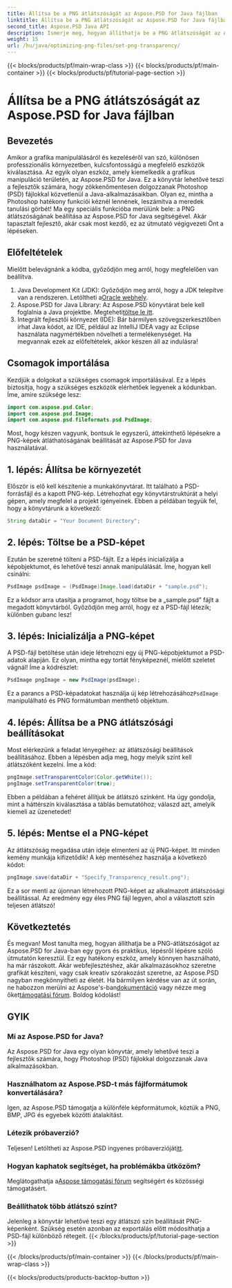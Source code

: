 ```yaml
---
title: Állítsa be a PNG átlátszóságát az Aspose.PSD for Java fájlban
linktitle: Állítsa be a PNG átlátszóságát az Aspose.PSD for Java fájlban
second_title: Aspose.PSD Java API
description: Ismerje meg, hogyan állíthatja be a PNG átlátszóságát az Aspose.PSD for Java alkalmazásban egy egyszerű, lépésről lépésre bemutatott oktatóanyag segítségével. Tökéletes fejlesztők és grafikusok számára.
weight: 15
url: /hu/java/optimizing-png-files/set-png-transparency/
---
```


{{< blocks/products/pf/main-wrap-class >}}
{{< blocks/products/pf/main-container >}}
{{< blocks/products/pf/tutorial-page-section >}}

# Állítsa be a PNG átlátszóságát az Aspose.PSD for Java fájlban

## Bevezetés
Amikor a grafika manipulálásáról és kezeléséről van szó, különösen professzionális környezetben, kulcsfontosságú a megfelelő eszközök kiválasztása. Az egyik olyan eszköz, amely kiemelkedik a grafikus manipuláció területén, az Aspose.PSD for Java. Ez a könyvtár lehetővé teszi a fejlesztők számára, hogy zökkenőmentesen dolgozzanak Photoshop (PSD) fájlokkal közvetlenül a Java-alkalmazásaikban. Olyan ez, mintha a Photoshop hatékony funkciói kéznél lennének, leszámítva a meredek tanulási görbét! Ma egy speciális funkcióba merülünk bele: a PNG átlátszóságának beállítása az Aspose.PSD for Java segítségével. Akár tapasztalt fejlesztő, akár csak most kezdő, ez az útmutató végigvezeti Önt a lépéseken.
## Előfeltételek
Mielőtt belevágnánk a kódba, győződjön meg arról, hogy megfelelően van beállítva.
1.  Java Development Kit (JDK): Győződjön meg arról, hogy a JDK telepítve van a rendszeren. Letöltheti a[Oracle webhely](https://www.oracle.com/java/technologies/javase-jdk11-downloads.html).
2.  Aspose.PSD for Java Library: Az Aspose.PSD könyvtárat bele kell foglalnia a Java projektbe. Megteheti[töltse le itt](https://releases.aspose.com/psd/java/).
3. Integrált fejlesztői környezet (IDE): Bár bármilyen szövegszerkesztőben írhat Java kódot, az IDE, például az IntelliJ IDEA vagy az Eclipse használata nagymértékben növelheti a termelékenységet.
Ha megvannak ezek az előfeltételek, akkor készen áll az indulásra!
## Csomagok importálása
Kezdjük a dolgokat a szükséges csomagok importálásával. Ez a lépés biztosítja, hogy a szükséges eszközök elérhetőek legyenek a kódunkban. Íme, amire szüksége lesz:
```java
import com.aspose.psd.Color;
import com.aspose.psd.Image;
import com.aspose.psd.fileformats.psd.PsdImage;
```
Most, hogy készen vagyunk, bontsuk le egyszerű, áttekinthető lépésekre a PNG-képek átláthatóságának beállítását az Aspose.PSD for Java használatával.
## 1. lépés: Állítsa be környezetét
Először is elő kell készítenie a munkakönyvtárat. Itt található a PSD-forrásfájl és a kapott PNG-kép. Létrehozhat egy könyvtárstruktúrát a helyi gépen, amely megfelel a projekt igényeinek. Ebben a példában tegyük fel, hogy a könyvtárunk a következő:
```java
String dataDir = "Your Document Directory";
```
## 2. lépés: Töltse be a PSD-képet
Ezután be szeretné tölteni a PSD-fájlt. Ez a lépés inicializálja a képobjektumot, és lehetővé teszi annak manipulálását. Íme, hogyan kell csinálni:
```java
PsdImage psdImage = (PsdImage)Image.load(dataDir + "sample.psd");
```
Ez a kódsor arra utasítja a programot, hogy töltse be a „sample.psd” fájlt a megadott könyvtárból. Győződjön meg arról, hogy ez a PSD-fájl létezik; különben gubanc lesz!
## 3. lépés: Inicializálja a PNG-képet
A PSD-fájl betöltése után ideje létrehozni egy új PNG-képobjektumot a PSD-adatok alapján. Ez olyan, mintha egy tortát fényképeznél, mielőtt szeletet vágnál! Íme a kódrészlet:
```java
PsdImage pngImage = new PsdImage(psdImage);
```
 Ez a parancs a PSD-képadatokat használja új kép létrehozásához`PsdImage` manipulálható és PNG formátumban menthető objektum.
## 4. lépés: Állítsa be a PNG átlátszósági beállításokat
Most elérkezünk a feladat lényegéhez: az átlátszósági beállítások beállításához. Ebben a lépésben adja meg, hogy melyik színt kell átlátszóként kezelni. Íme a kód:
```java
pngImage.setTransparentColor(Color.getWhite());
pngImage.setTransparentColor(true);
```
Ebben a példában a fehéret állítjuk be átlátszó színként. Ha úgy gondolja, mint a háttérszín kiválasztása a táblás bemutatóhoz; válaszd azt, amelyik kiemeli az üzenetedet!
## 5. lépés: Mentse el a PNG-képet
Az átlátszóság megadása után ideje elmenteni az új PNG-képet. Itt minden kemény munkája kifizetődik! A kép mentéséhez használja a következő kódot:
```java
pngImage.save(dataDir + "Specify_Transparency_result.png");
```
Ez a sor menti az újonnan létrehozott PNG-képet az alkalmazott átlátszósági beállítással. Az eredmény egy éles PNG fájl legyen, ahol a választott szín teljesen átlátszó!
## Következtetés
És megvan! Most tanulta meg, hogyan állíthatja be a PNG-átlátszóságot az Aspose.PSD for Java-ban egy gyors és praktikus, lépésről lépésre szóló útmutatón keresztül. Ez egy hatékony eszköz, amely könnyen használható, ha már rászokott. Akár webfejlesztéshez, akár alkalmazásokhoz szeretne grafikát készíteni, vagy csak kreatív szórakozást szeretne, az Aspose.PSD nagyban megkönnyítheti az életét.
 Ha bármilyen kérdése van az út során, ne habozzon merülni az Aspose's-ban[dokumentáció](https://reference.aspose.com/psd/java/) vagy nézze meg őket[támogatási fórum](https://forum.aspose.com/c/psd/34). Boldog kódolást!
## GYIK
### Mi az Aspose.PSD for Java?
Az Aspose.PSD for Java egy olyan könyvtár, amely lehetővé teszi a fejlesztők számára, hogy Photoshop (PSD) fájlokkal dolgozzanak Java alkalmazásokban.
### Használhatom az Aspose.PSD-t más fájlformátumok konvertálására?
Igen, az Aspose.PSD támogatja a különféle képformátumok, köztük a PNG, BMP, JPG és egyebek közötti átalakítást.
### Létezik próbaverzió?
Teljesen! Letöltheti az Aspose.PSD ingyenes próbaverzióját[itt](https://releases.aspose.com/).
### Hogyan kaphatok segítséget, ha problémákba ütközöm?
 Meglátogathatja a[Aspose támogatási fórum](https://forum.aspose.com/c/psd/34) segítségért és közösségi támogatásért.
### Beállíthatok több átlátszó színt?
Jelenleg a könyvtár lehetővé teszi egy átlátszó szín beállítását PNG-képenként. Szükség esetén azonban az exportálás előtt módosíthatja a PSD-fájl különböző rétegeit.
{{< /blocks/products/pf/tutorial-page-section >}}

{{< /blocks/products/pf/main-container >}}
{{< /blocks/products/pf/main-wrap-class >}}

{{< blocks/products/products-backtop-button >}}
